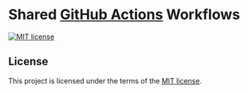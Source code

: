 # Shared [GitHub Actions][gha] Workflows

[![MIT license](https://img.shields.io/badge/license-MIT-blue.svg)](./LICENSE.txt)

## License

This project is licensed under the terms of the [MIT license](https://en.wikipedia.org/wiki/MIT_License).

[gha]: https://docs.github.com/en/actions
